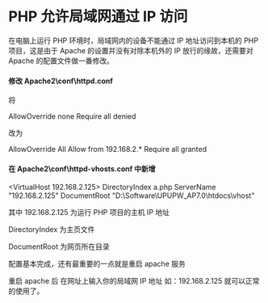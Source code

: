 # PHP 允许局域网通过 IP 访问

在电脑上运行 PHP 环境时，局域网内的设备不能通过 IP 地址访问到本机的 PHP 项目，这是由于 Apache 的设置并没有对除本机外的 IP 放行的缘故，还需要对  Apache 的配置文件做一番修改。

#### 修改 Apache2\conf\httpd.conf

将

<Directory />
    AllowOverride none
    Require all denied
</Directory>

改为

<Directory />
    AllowOverride All
    Allow from 192.168.2.*
    Require all granted
</Directory>



#### 在 Apache2\conf\httpd-vhosts.conf 中新增

<VirtualHost 192.168.2.125>
	DirectoryIndex a.php
	ServerName "192.168.2.125"
	DocumentRoot "D:\Software\UPUPW_AP7.0\htdocs\vhost"
</VirtualHost>

其中 192.168.2.125 为运行 PHP 项目的主机 IP 地址

DirectoryIndex 为主页文件

DocumentRoot  为网页所在目录



配置基本完成，还有最重要的一点就是重启 apache 服务

重启 apache 后 在网址上输入你的局域网 IP 地址 如：192.168.2.125 就可以正常的使用了。